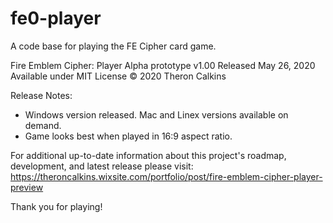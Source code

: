 # fe0-player
A code base for playing the FE Cipher card game.


Fire Emblem Cipher: Player
Alpha prototype v1.00
Released May 26, 2020
Available under MIT License
© 2020 Theron Calkins

Release Notes:
- Windows version released.  Mac and Linex versions available on demand.
- Game looks best when played in 16:9 aspect ratio.

For additional up-to-date information about this project's roadmap, development, and latest release please visit:
https://theroncalkins.wixsite.com/portfolio/post/fire-emblem-cipher-player-preview

Thank you for playing!
